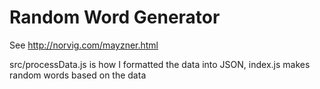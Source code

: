 # Random Word Generator

See http://norvig.com/mayzner.html

src/processData.js is how I formatted the data into JSON, index.js makes random words based on the data